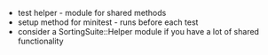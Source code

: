 * test helper - module for shared methods
* setup method for minitest - runs before each test
* consider a SortingSuite::Helper module if you have a lot of shared functionality
